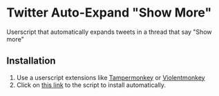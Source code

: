 # Twitter Auto-Expand "Show More"
Userscript that automatically expands tweets in a thread that say "Show more"

## Installation
1. Use a userscript extensions like [Tampermonkey](https://www.tampermonkey.net/) or [Violentmonkey](https://violentmonkey.github.io/)
2. Click on [this link](https://raw.githubusercontent.com/leepavelich/Twitter-Auto-Expand-Show-More/main/expand.user.js) to the script to install automatically.
